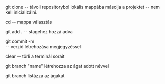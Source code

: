 git clone 
    -- távoli repositorybol lokális mappába másolja a projektet
    -- nem kell inicializálni.

cd 
  -- mappa választás

git add .
   -- stagehez hozzá adva

git commit -m  
    -- verzió létrehozása megjegyzéssel

clear
    -- törli a terminál sorait

git branch "name"
    létrehozza az ágat adott névvel
    
git branch 
    listázza az ágakat


